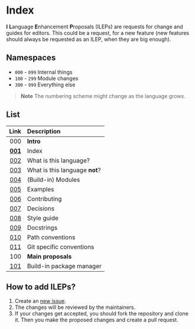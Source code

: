 # Index

**I** **L**anguage **E**nhancement **P**roposals (ILEPs) are requests for change and guides for editors. This could be a request, for a new feature (new features should always be requested as an ILEP, when they are big enough).

## Namespaces

- `000` - `099` Internal things
- `100` - `299` Module changes
- `300` - `999` Everything else

> **Note**
>The numbering scheme might change as the language grows.

## List

|                                                                  Link | Description                    |
| --------------------------------------------------------------------: | :----------------------------- |
|                                                                   000 | **Intro**                      |
|                                               **[001](Intro/001.md)** | Index                          |
|                                                   [002](Intro/002.md) | What is this language?         |
|                                                   [003](Intro/003.md) | What is this language **not**? |
|                                                   [004](Intro/004.md) | (Build-in) Modules             |
|                                                   [005](Intro/005.md) | Examples                       |
| [006](https://i-language-rust.readthedocs.io/en/latest/CONTRIBUTING/) | Contributing                   |
|                                                   [007](Intro/007.md) | Decisions                      |
|                                                   [008](Intro/008.md) | Style guide                    |
|                                                   [009](Intro/009.md) | Docstrings                     |
|                                                   [010](Intro/010.md) | Path conventions               |
|                                                        [011](/011.md) | Git specific conventions       |
|                                                                   100 | **Main proposals**             |
|                                                    [101](Main/101.md) | Build-in package manager       |

## How to add ILEPs?

1. Create an [new issue](https://github.com/I-Language-Development/I-Language-Enhancement-Proposals/issues/new).
2. The changes will be reviewed by the maintainers.
3. If your changes get accepted, you should fork the repository and clone it. Then you make the proposed changes and create a pull request.

